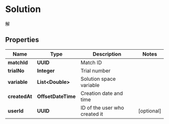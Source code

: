 

# Solution

解

## Properties

| Name | Type | Description | Notes |
|------------ | ------------- | ------------- | -------------|
|**matchId** | **UUID** | Match ID |  |
|**trialNo** | **Integer** | Trial number |  |
|**variable** | **List&lt;Double&gt;** | Solution space variable |  |
|**createdAt** | **OffsetDateTime** | Creation date and time |  |
|**userId** | **UUID** | ID of the user who created it |  [optional] |



